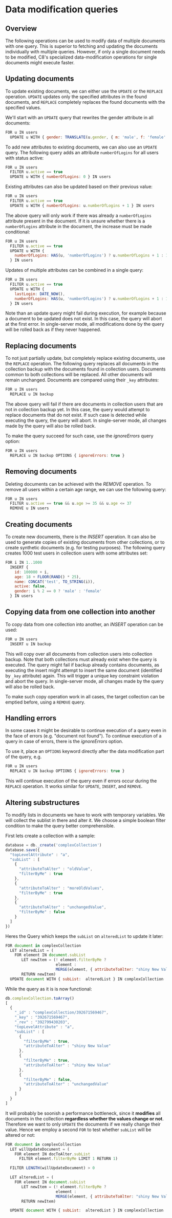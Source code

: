 # Data modification queries

## Overview

The following operations can be used to modify data of multiple documents with one query. This is superior to fetching and updating the documents individually with multiple queries. However, if only a single document needs to be modified, C8's specialized data-modification operations for single documents might execute faster.

## Updating documents

To update existing documents, we can either use the `UPDATE` or the `REPLACE` operation. `UPDATE` updates only the specified attributes in the found documents, and `REPLACE` completely replaces the found documents with the specified values.

We'll start with an `UPDATE` query that rewrites the gender attribute in all documents:

```js
FOR u IN users
  UPDATE u WITH { gender: TRANSLATE(u.gender, { m: 'male', f: 'female' }) } IN users
```

To add new attributes to existing documents, we can also use an `UPDATE` query. The following query adds an attribute `numberOfLogins` for all users with status active:

```js
FOR u IN users
  FILTER u.active == true
  UPDATE u WITH { numberOfLogins: 0 } IN users
```

Existing attributes can also be updated based on their previous value:

```js
FOR u IN users
  FILTER u.active == true
  UPDATE u WITH { numberOfLogins: u.numberOfLogins + 1 } IN users
```

The above query will only work if there was already a `numberOfLogins` attribute present in the document. If it is unsure whether there is a `numberOfLogins` attribute in the document, the increase must be made conditional:

```js
FOR u IN users
  FILTER u.active == true
  UPDATE u WITH {
    numberOfLogins: HAS(u, 'numberOfLogins') ? u.numberOfLogins + 1 : 1
  } IN users
```

Updates of multiple attributes can be combined in a single query:

```js
FOR u IN users
  FILTER u.active == true
  UPDATE u WITH {
    lastLogin: DATE_NOW(),
    numberOfLogins: HAS(u, 'numberOfLogins') ? u.numberOfLogins + 1 : 1
  } IN users
```

Note than an update query might fail during execution, for example because a document to be updated does not exist. In this case, the query will abort at the first error. In single-server mode, all modifications done by the query will be rolled back as if they never happened.


## Replacing documents

To not just partially update, but completely replace existing documents, use the `REPLACE` operation. The following query replaces all documents in the collection backup with the documents found in collection users. Documents common to both collections will be replaced. All other documents will remain unchanged. Documents are compared using their `_key` attributes:

```js
FOR u IN users
  REPLACE u IN backup
```

The above query will fail if there are documents in collection users that are not in collection backup yet. In this case, the query would attempt to replace documents that do not exist. If such case is detected while executing the query, the query will abort. In single-server mode, all changes made by the query will also be rolled back.

To make the query succeed for such case, use the *ignoreErrors* query option:

```js
FOR u IN users
  REPLACE u IN backup OPTIONS { ignoreErrors: true }
```


## Removing documents

Deleting documents can be achieved with the *REMOVE* operation. To remove all users within a certain age range, we can use the following query:

```js
FOR u IN users
  FILTER u.active == true && u.age >= 35 && u.age <= 37
  REMOVE u IN users
```


## Creating documents

To create new documents, there is the *INSERT* operation. It can also be used to generate copies of existing documents from other collections, or to create synthetic documents (e.g. for testing purposes). The following query creates 1000 test users in collection users with some attributes set:

```js
FOR i IN 1..1000
  INSERT {
    id: 100000 + i,
    age: 18 + FLOOR(RAND() * 25),
    name: CONCAT('test', TO_STRING(i)),
    active: false,
    gender: i % 2 == 0 ? 'male' : 'female'
  } IN users
```


## Copying data from one collection into another

To copy data from one collection into another, an *INSERT* operation can be used:

```js
FOR u IN users
  INSERT u IN backup
```

This will copy over all documents from collection users into collection backup. Note that both collections must already exist when the query is executed. The query might fail if backup already contains documents, as executing the insert might attempt to insert the same document (identified by `_key` attribute) again. This will trigger a unique key constraint violation and abort the query. In single-server mode, all changes made by the query will also be rolled back.

To make such copy operation work in all cases, the target collection can be emptied before, using a `REMOVE` query.


## Handling errors

In some cases it might be desirable to continue execution of a query even in the face of errors (e.g. "document not found"). To continue execution of a query in case of errors, there is the *ignoreErrors* option.

To use it, place an `OPTIONS` keyword directly after the data modification part of the query, e.g.

```js
FOR u IN users
  REPLACE u IN backup OPTIONS { ignoreErrors: true }
```

This will continue execution of the query even if errors occur during the `REPLACE` operation. It works similar for `UPDATE`, `INSERT`, and `REMOVE`.


## Altering substructures

To modify lists in documents we have to work with temporary variables. We will collect the sublist in there and alter it. We choose a simple boolean filter condition to make the query better comprehensible.

First lets create a collection with a sample:

```js
database = db._create('complexCollection')
database.save({
  "topLevelAttribute" : "a",
  "subList" : [
    {
      "attributeToAlter" : "oldValue",
      "filterByMe" : true
    },
    {
      "attributeToAlter" : "moreOldValues",
      "filterByMe" : true
    },
    {
      "attributeToAlter" : "unchangedValue",
      "filterByMe" : false
    }
  ]
})
```

Heres the Query which keeps the `subList` on `alteredList` to update it later:

```js
FOR document in complexCollection
  LET alteredList = (
    FOR element IN document.subList
       LET newItem = (! element.filterByMe ?
                      element :
                      MERGE(element, { attributeToAlter: "shiny New Value" }))
       RETURN newItem)
  UPDATE document WITH { subList:  alteredList } IN complexCollection
```

While the query as it is is now functional:

```js
db.complexCollection.toArray()
[
  {
    "_id" : "complexCollection/392671569467",
    "_key" : "392671569467",
    "_rev" : "392799430203",
    "topLevelAttribute" : "a",
    "subList" : [
      {
        "filterByMe" : true,
        "attributeToAlter" : "shiny New Value"
      },
      {
        "filterByMe" : true,
        "attributeToAlter" : "shiny New Value"
      },
      {
        "filterByMe" : false,
        "attributeToAlter" : "unchangedValue"
      }
    ]
  }
]
```

It will probably be soonish a performance bottleneck, since it **modifies** all documents in the collection **regardless whether the values change or not**. Therefore we want to only `UPDATE` the documents if we really change their value. Hence we employ a second `FOR` to test whether `subList` will be altered or not:

```js
FOR document in complexCollection
  LET willUpdateDocument = (
    FOR element IN docToAlter.subList
      FILTER element.filterByMe LIMIT 1 RETURN 1)

  FILTER LENGTH(willUpdateDocument) > 0

  LET alteredList = (
    FOR element IN document.subList
       LET newItem = (! element.filterByMe ?
                      element :
                      MERGE(element, { attributeToAlter: "shiny New Value" }))
       RETURN newItem)

  UPDATE document WITH { subList:  alteredList } IN complexCollection
```
